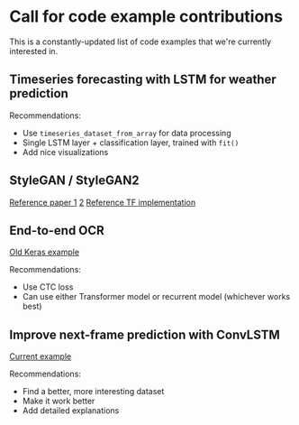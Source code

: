 # Call for code example contributions

This is a constantly-updated list of code examples that we're currently interested in.

## Timeseries forecasting with LSTM for weather prediction

Recommendations:

- Use `timeseries_dataset_from_array` for data processing
- Single LSTM layer + classification layer, trained with `fit()`
- Add nice visualizations


## StyleGAN / StyleGAN2

[Reference paper 1](https://arxiv.org/abs/1812.04948) [2](https://arxiv.org/abs/1912.04958)
[Reference TF implementation](https://github.com/NVlabs/stylegan2)


## End-to-end OCR

[Old Keras example](https://github.com/keras-team/keras/blob/master/examples/image_ocr.py)

Recommendations:

- Use CTC loss
- Can use either Transformer model or recurrent model (whichever works best)



## Improve next-frame prediction with ConvLSTM

[Current example](https://keras.io/examples/vision/conv_lstm/)

Recommendations:

- Find a better, more interesting dataset
- Make it work better
- Add detailed explanations
